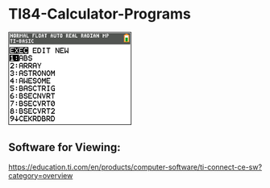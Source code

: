 # TI84-Calculator-Programs

![Top 10 Alphabetic Programs](https://github.com/Foxworth22/TI84-Calculator-Programs/blob/main/Screenshots/ProgramsList.png)

## Software for Viewing:

https://education.ti.com/en/products/computer-software/ti-connect-ce-sw?category=overview
